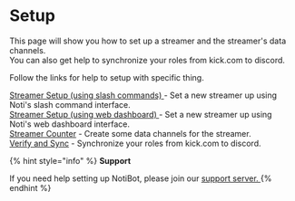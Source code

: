 # Setup

This page will show you how to set up a streamer and the streamer's data channels. \
You can also get help to synchronize your roles from kick.com to discord.



Follow the links for help to setup with specific thing.

[Streamer Setup (using slash commands) ](streamer.md)- Set a new streamer up using Noti's slash command interface. \
[Streamer Setup (using web dashboard) ](streamer-setup-web-dashboard.md)- Set a new streamer up using Noti's web dashboard interface. \
[Streamer Counter](streamer-counter.md) - Create some data channels for the streamer.\
[Verify and Sync](../../verify-and-sync.md) - Synchronize your roles from kick.com to discord.

{% hint style="info" %}
**Support**

If you need help setting up NotiBot, please join our [support server. ](https://discord.com/invite/xq6F6ZkUte)
{% endhint %}
